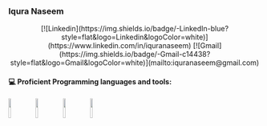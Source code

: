 ### Iqura Naseem
<!-- Social icons section -->
<p align="center">
[![Linkedin](https://img.shields.io/badge/-LinkedIn-blue?style=flat&logo=Linkedin&logoColor=white)](https://www.linkedin.com/in/iquranaseem)
[![Gmail](https://img.shields.io/badge/-Gmail-c14438?style=flat&logo=Gmail&logoColor=white)](mailto:iquranaseem@gmail.com)


#### :computer: Proficient Programming languages and tools: 
<p>	
<code><img width="10%" src="https://www.vectorlogo.zone/logos/java/java-ar21.svg"></code> 
<code><img width="10%" src="https://www.vectorlogo.zone/logos/html/html5-ar21.svg"></code> 
<code><img width="10%" src="https://www.vectorlogo.zone/logos/amazon_aws/amazon_aws-ar21.svg"></code>
<code><img width="10%" src="https://www.vectorlogo.zone/logos/mysql/mysql-ar21.svg"></code>
</p>
